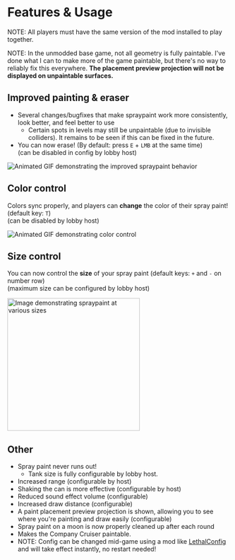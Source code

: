 # Features & Usage
NOTE: All players must have the same version of the mod installed to play together.

NOTE: In the unmodded base game, not all geometry is fully paintable.
I've done what I can to make more of the game paintable, but there's no way to reliably fix this everywhere.
**The placement preview projection will not be displayed on unpaintable surfaces.**

## Improved painting & eraser
- Several changes/bugfixes that make spraypaint work more consistently, look better, and feel better to use
	- Certain spots in levels may still be unpaintable (due to invisible colliders). It remains to be seen if this can be fixed in the future.
- You can now erase! (By default: press `E` + `LMB` at the same time)  
	(can be disabled in config by lobby host)

![Animated GIF demonstrating the improved spraypaint behavior](https://i.postimg.cc/vT2ggQbF/spraypaint-demo.webp)

## Color control
Colors sync properly, and players can **change** the color of their spray paint! (default key: `T`)  
(can be disabled by lobby host)

![Animated GIF demonstrating color control](https://i.postimg.cc/90gGmqGM/colors-demo.webp)

## Size control
You can now control the **size** of your spray paint (default keys: `+` and `-` on number row)  
(maximum size can be configured by lobby host)

<img height="300" alt="Image demonstrating spraypaint at various sizes" src="https://i.postimg.cc/d1MNFgJX/spraypaint-size-demo.png" />

## Other

- Spray paint never runs out!
  - Tank size is fully configurable by lobby host.
- Increased range (configurable by host)
- Shaking the can is more effective (configurable by host)
- Reduced sound effect volume (configurable)
- Increased draw distance (configurable)
- A paint placement preview projection is shown, allowing you to see where you're painting and draw easily (configurable)
- Spray paint on a moon is now properly cleaned up after each round
- Makes the Company Cruiser paintable.
- NOTE: Config can be changed mid-game using a mod like [LethalConfig](https://thunderstore.io/c/lethal-company/p/AinaVT/LethalConfig/) and will take effect instantly, no restart needed!